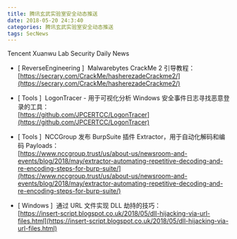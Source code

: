 ```yaml
---
title: 腾讯玄武实验室安全动态推送
date: 2018-05-20 24:3:40
categories: 腾讯玄武实验室安全动态推送
tags: SecNews
---
```


Tencent Xuanwu Lab Security Daily News  
* [ ReverseEngineering ]  Malwarebytes CrackMe 2 引导教程：   
[https://secrary.com/CrackMe/hasherezadeCrackme2/](https://secrary.com/CrackMe/hasherezadeCrackme2/)  

* [ Tools ]  LogonTracer - 用于可视化分析 Windows 安全事件日志寻找恶意登录的工具：   
[https://github.com/JPCERTCC/LogonTracer](https://github.com/JPCERTCC/LogonTracer)  

* [ Tools ]  NCCGroup 发布 BurpSuite 插件 Extractor，用于自动化解码和编码 Payloads：   
[https://www.nccgroup.trust/us/about-us/newsroom-and-events/blog/2018/may/extractor-automating-repetitive-decoding-and-re-encoding-steps-for-burp-suite/](https://www.nccgroup.trust/us/about-us/newsroom-and-events/blog/2018/may/extractor-automating-repetitive-decoding-and-re-encoding-steps-for-burp-suite/)  

* [ Windows ]  通过 URL 文件实现 DLL 劫持的技巧：   
[https://insert-script.blogspot.co.uk/2018/05/dll-hijacking-via-url-files.html](https://insert-script.blogspot.co.uk/2018/05/dll-hijacking-via-url-files.html)  

